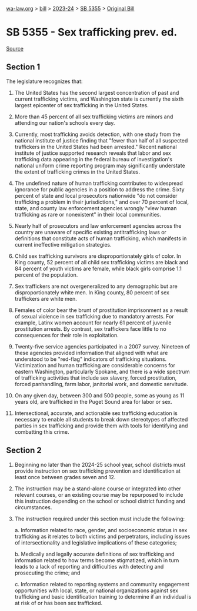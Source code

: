 [wa-law.org](/) > [bill](/bill/) > [2023-24](/bill/2023-24/) > [SB 5355](/bill/2023-24/sb/5355/) > [Original Bill](/bill/2023-24/sb/5355/1/)

# SB 5355 - Sex trafficking prev. ed.

[Source](http://lawfilesext.leg.wa.gov/biennium/2023-24/Pdf/Bills/Senate%20Bills/5355.pdf)

## Section 1
The legislature recognizes that:

1. The United States has the second largest concentration of past and current trafficking victims, and Washington state is currently the sixth largest epicenter of sex trafficking in the United States.

2. More than 45 percent of all sex trafficking victims are minors and attending our nation's schools every day.

3. Currently, most trafficking avoids detection, with one study from the national institute of justice finding that "fewer than half of all suspected traffickers in the United States had been arrested." Recent national institute of justice supported research reveals that labor and sex trafficking data appearing in the federal bureau of investigation's national uniform crime reporting program may significantly understate the extent of trafficking crimes in the United States.

4. The undefined nature of human trafficking contributes to widespread ignorance for public agencies in a position to address the crime. Sixty percent of state and local prosecutors nationwide "do not consider trafficking a problem in their jurisdictions," and over 70 percent of local, state, and county law enforcement agencies wrongly "view human trafficking as rare or nonexistent" in their local communities.

5. Nearly half of prosecutors and law enforcement agencies across the country are unaware of specific existing antitrafficking laws or definitions that constitute acts of human trafficking, which manifests in current ineffective mitigation strategies.

6. Child sex trafficking survivors are disproportionately girls of color. In King county, 52 percent of all child sex trafficking victims are black and 84 percent of youth victims are female, while black girls comprise 1.1 percent of the population.

7. Sex traffickers are not overgeneralized to any demographic but are disproportionately white men. In King county, 80 percent of sex traffickers are white men.

8. Females of color bear the brunt of prostitution imprisonment as a result of sexual violence in sex trafficking due to mandatory arrests. For example, Latinx women account for nearly 61 percent of juvenile prostitution arrests. By contrast, sex traffickers face little to no consequences for their role in exploitation.

9. Twenty-five service agencies participated in a 2007 survey. Nineteen of these agencies provided information that aligned with what are understood to be "red-flag" indicators of trafficking situations. Victimization and human trafficking are considerable concerns for eastern Washington, particularly Spokane, and there is a wide spectrum of trafficking activities that include sex slavery, forced prostitution, forced panhandling, farm labor, janitorial work, and domestic servitude.

10. On any given day, between 300 and 500 people, some as young as 11 years old, are trafficked in the Puget Sound area for labor or sex.

11. Intersectional, accurate, and actionable sex trafficking education is necessary to enable all students to break down stereotypes of affected parties in sex trafficking and provide them with tools for identifying and combatting this crime.

## Section 2
1. Beginning no later than the 2024-25 school year, school districts must provide instruction on sex trafficking prevention and identification at least once between grades seven and 12.

2. The instruction may be a stand-alone course or integrated into other relevant courses, or an existing course may be repurposed to include this instruction depending on the school or school district funding and circumstances.

3. The instruction required under this section must include the following:

    a. Information related to race, gender, and socioeconomic status in sex trafficking as it relates to both victims and perpetrators, including issues of intersectionality and legislative implications of these categories;

    b. Medically and legally accurate definitions of sex trafficking and information related to how terms become stigmatized, which in turn leads to a lack of reporting and difficulties with detecting and prosecuting the crime; and

    c. Information related to reporting systems and community engagement opportunities with local, state, or national organizations against sex trafficking and basic identification training to determine if an individual is at risk of or has been sex trafficked.

